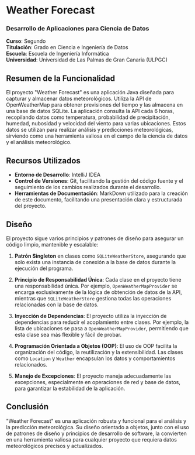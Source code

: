 # Weather Forecast
### Desarrollo de Aplicaciones para Ciencia de Datos
**Curso**: Segundo  
**Titulación**: Grado en Ciencia e Ingeniería de Datos  
**Escuela**: Escuela de Ingeniería Informática  
**Universidad**: Universidad de Las Palmas de Gran Canaria (ULPGC)

## Resumen de la Funcionalidad
El proyecto "Weather Forecast" es una aplicación Java diseñada para capturar y almacenar datos meteorológicos. Utiliza la API de OpenWeatherMap para obtener previsiones del tiempo y las almacena en una base de datos SQLite. La aplicación consulta la API cada 6 horas, recopilando datos como temperatura, probabilidad de precipitación, humedad, nubosidad y velocidad del viento para varias ubicaciones. Estos datos se utilizan para realizar análisis y predicciones meteorológicas, sirviendo como una herramienta valiosa en el campo de la ciencia de datos y el análisis meteorológico.

## Recursos Utilizados
- **Entorno de Desarrollo**: IntelliJ IDEA
- **Control de Versiones**: Git, facilitando la gestión del código fuente y el seguimiento de los cambios realizados durante el desarrollo.
- **Herramientas de Documentación**: MarkDown utilizado para la creación de este documento, facilitando una presentación clara y estructurada del proyecto.

## Diseño
El proyecto sigue varios principios y patrones de diseño para asegurar un código limpio, mantenible y escalable:

1. **Patrón Singleton** en clases como `SQLiteWeatherStore`, asegurando que solo exista una instancia de conexión a la base de datos durante la ejecución del programa.

2. **Principio de Responsabilidad Única**: Cada clase en el proyecto tiene una responsabilidad única. Por ejemplo, `OpenWeatherMapProvider` se encarga exclusivamente de la lógica de obtención de datos de la API, mientras que `SQLiteWeatherStore` gestiona todas las operaciones relacionadas con la base de datos.

3. **Inyección de Dependencias**: El proyecto utiliza la inyección de dependencias para reducir el acoplamiento entre clases. Por ejemplo, la lista de ubicaciones se pasa a `OpenWeatherMapProvider`, permitiendo que esta clase sea más flexible y fácil de probar.

4. **Programación Orientada a Objetos (OOP)**: El uso de OOP facilita la organización del código, la reutilización y la extensibilidad. Las clases como `Location` y `Weather` encapsulan los datos y comportamientos relacionados.

5. **Manejo de Excepciones**: El proyecto maneja adecuadamente las excepciones, especialmente en operaciones de red y base de datos, para garantizar la estabilidad de la aplicación.

## Conclusión
"Weather Forecast" es una aplicación robusta y funcional para el análisis y la predicción meteorológica. Su diseño orientado a objetos, junto con el uso de patrones de diseño y principios de desarrollo de software, la convierten en una herramienta valiosa para cualquier proyecto que requiera datos meteorológicos precisos y actualizados.
